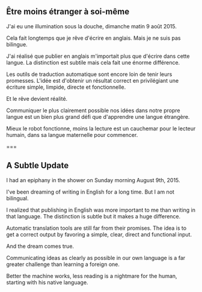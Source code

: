 ## Être moins étranger à soi-même

J'ai eu une illumination sous la douche, dimanche matin 9 août 2015.

Cela fait longtemps que je rêve d'écrire en anglais. Mais je ne suis pas bilingue.

J'ai réalisé que publier en anglais m'importait plus que d'écrire dans cette langue. La distinction est subtile mais cela fait une énorme différence.

Les outils de traduction automatique sont encore loin de tenir leurs promesses. L'idée est d'obtenir un résultat correct en privilégiant une écriture simple, limpide, directe et fonctionnelle.

Et le rêve devient réalité.

Communiquer le plus clairement possible nos idées dans notre propre langue est un bien plus grand défi que d'apprendre une langue étrangère.

Mieux le robot fonctionne, moins la lecture est un cauchemar pour le lecteur humain, dans sa langue maternelle pour commencer.

===

## A Subtle Update

I had an epiphany in the shower on Sunday morning August 9th, 2015.

I've been dreaming of writing in English for a long time. But I am not bilingual.

I realized that publishing in English was more important to me than writing in that language. The distinction is subtle but it makes a huge difference.

Automatic translation tools are still far from their promises. The idea is to get a correct output by favoring a simple, clear, direct and functional input.

And the dream comes true.

Communicating ideas as clearly as possible in our own language is a far greater challenge than learning a foreign one.

Better the machine works, less reading is a nightmare for the human, starting with his native language.
